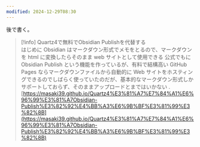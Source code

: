 ```yaml
---
modified: 2024-12-29T08:30
---
```

後で書く。

  

> [!info] Quartz4で無料でObsidian Publishを代替する  
> はじめに Obsidian はマークダウン形式でメモをとるので、マークダウンを html に変換したらそのまま web サイトとして使用できる 公式でもに Obsidian Publish という機能を作っているが、有料で結構高い GitHub Pages ならマークダウンファイルから自動的に Web サイトをホスティングできるのでしばらく使っていたのだが、基本的なマークダウン形式しかサポートしておらず、そのままアップロードとまではいかない .  
> [https://masaki39.github.io/Quartz4%E3%81%A7%E7%84%A1%E6%96%99%E3%81%A7Obsidian-Publish%E3%82%92%E4%BB%A3%E6%9B%BF%E3%81%99%E3%82%8B](https://masaki39.github.io/Quartz4%E3%81%A7%E7%84%A1%E6%96%99%E3%81%A7Obsidian-Publish%E3%82%92%E4%BB%A3%E6%9B%BF%E3%81%99%E3%82%8B)
